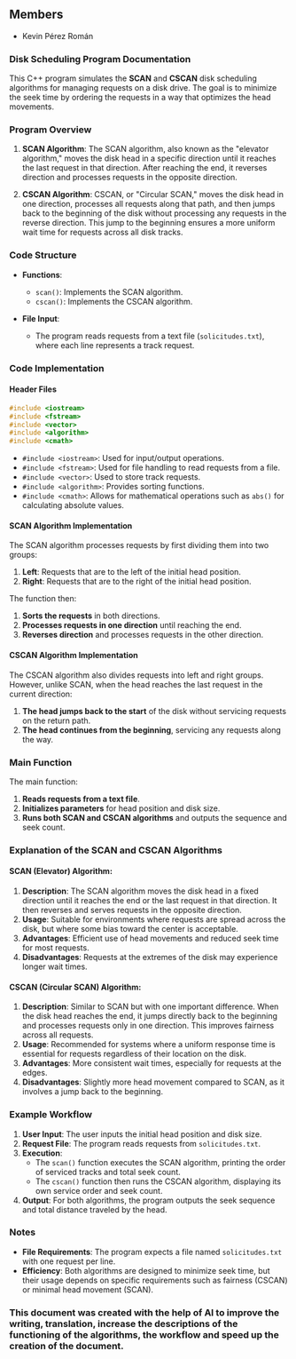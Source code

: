 ## Members

- Kevin Pérez Román

### Disk Scheduling Program Documentation

This C++ program simulates the **SCAN** and **CSCAN** disk scheduling algorithms for managing requests on a disk drive. The goal is to minimize the seek time by ordering the requests in a way that optimizes the head movements.

### Program Overview

1. **SCAN Algorithm**: The SCAN algorithm, also known as the "elevator algorithm," moves the disk head in a specific direction until it reaches the last request in that direction. After reaching the end, it reverses direction and processes requests in the opposite direction.
   
2. **CSCAN Algorithm**: CSCAN, or "Circular SCAN," moves the disk head in one direction, processes all requests along that path, and then jumps back to the beginning of the disk without processing any requests in the reverse direction. This jump to the beginning ensures a more uniform wait time for requests across all disk tracks.

### Code Structure

- **Functions**:
  - `scan()`: Implements the SCAN algorithm.
  - `cscan()`: Implements the CSCAN algorithm.

- **File Input**:
  - The program reads requests from a text file (`solicitudes.txt`), where each line represents a track request.

### Code Implementation

#### Header Files

```cpp
#include <iostream>
#include <fstream>
#include <vector>
#include <algorithm>
#include <cmath>
```

- `#include <iostream>`: Used for input/output operations.
- `#include <fstream>`: Used for file handling to read requests from a file.
- `#include <vector>`: Used to store track requests.
- `#include <algorithm>`: Provides sorting functions.
- `#include <cmath>`: Allows for mathematical operations such as `abs()` for calculating absolute values.

#### SCAN Algorithm Implementation

The SCAN algorithm processes requests by first dividing them into two groups:
1. **Left**: Requests that are to the left of the initial head position.
2. **Right**: Requests that are to the right of the initial head position.

The function then:
1. **Sorts the requests** in both directions.
2. **Processes requests in one direction** until reaching the end.
3. **Reverses direction** and processes requests in the other direction.


#### CSCAN Algorithm Implementation

The CSCAN algorithm also divides requests into left and right groups. However, unlike SCAN, when the head reaches the last request in the current direction:
1. **The head jumps back to the start** of the disk without servicing requests on the return path.
2. **The head continues from the beginning**, servicing any requests along the way.

### Main Function

The main function:
1. **Reads requests from a text file**.
2. **Initializes parameters** for head position and disk size.
3. **Runs both SCAN and CSCAN algorithms** and outputs the sequence and seek count.

### Explanation of the SCAN and CSCAN Algorithms

#### SCAN (Elevator) Algorithm:
1. **Description**: The SCAN algorithm moves the disk head in a fixed direction until it reaches the end or the last request in that direction. It then reverses and serves requests in the opposite direction.
2. **Usage**: Suitable for environments where requests are spread across the disk, but where some bias toward the center is acceptable.
3. **Advantages**: Efficient use of head movements and reduced seek time for most requests.
4. **Disadvantages**: Requests at the extremes of the disk may experience longer wait times.

#### CSCAN (Circular SCAN) Algorithm:
1. **Description**: Similar to SCAN but with one important difference. When the disk head reaches the end, it jumps directly back to the beginning and processes requests only in one direction. This improves fairness across all requests.
2. **Usage**: Recommended for systems where a uniform response time is essential for requests regardless of their location on the disk.
3. **Advantages**: More consistent wait times, especially for requests at the edges.
4. **Disadvantages**: Slightly more head movement compared to SCAN, as it involves a jump back to the beginning.

### Example Workflow
1. **User Input**: The user inputs the initial head position and disk size.
2. **Request File**: The program reads requests from `solicitudes.txt`.
3. **Execution**:
   - The `scan()` function executes the SCAN algorithm, printing the order of serviced tracks and total seek count.
   - The `cscan()` function then runs the CSCAN algorithm, displaying its own service order and seek count.
4. **Output**: For both algorithms, the program outputs the seek sequence and total distance traveled by the head.

### Notes
- **File Requirements**: The program expects a file named `solicitudes.txt` with one request per line.
- **Efficiency**: Both algorithms are designed to minimize seek time, but their usage depends on specific requirements such as fairness (CSCAN) or minimal head movement (SCAN).

### This document was created with the help of AI to improve the writing, translation, increase the descriptions of the functioning of the algorithms, the workflow and speed up the creation of the document.
